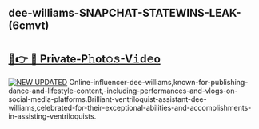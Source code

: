 ## dee-williams-SNAPCHAT-STATEWINS-LEAK-(6cmvt)


# <h2><a href="https://mediaupload.pro?-20M">🔗👉 🔴 Private-P𝚑ot𝚘𝚜-V𝚒d𝚎o</a></h2>

[![NEW UPDATED](https://i.imgur.com/0qMVB7G.gif)](https://mediaupload.pro?-20M)
Online-influencer-dee-williams,known-for-publishing-dance-and-lifestyle-content,-including-performances-and-vlogs-on-social-media-platforms.Brilliant-ventriloquist-assistant-dee-williams,celebrated-for-their-exceptional-abilities-and-accomplishments-in-assisting-ventriloquists.  